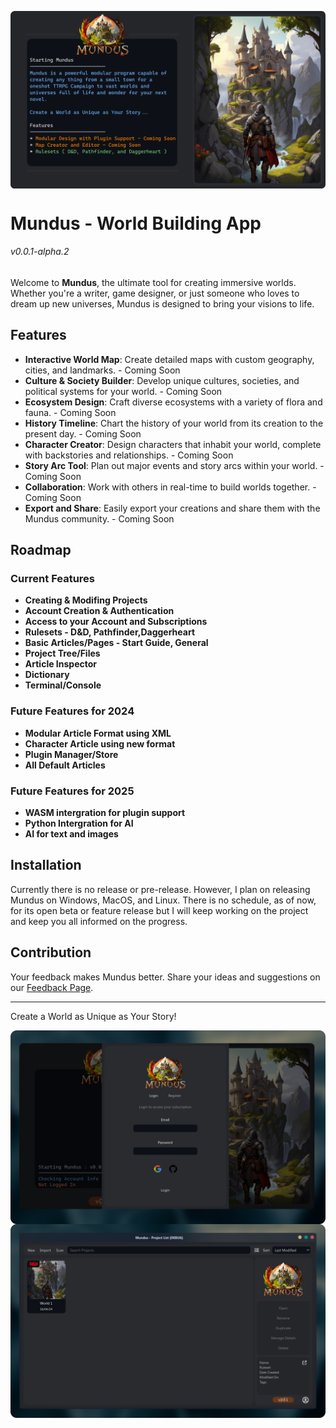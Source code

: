 <img align="center" src="https://github.com/NoahBRostant/Mundus/blob/master/Assets/Splash%20Screen/Github%20Banner.png?raw=true"></img>

# Mundus - World Building App
###### v0.0.1-alpha.2

Welcome to **Mundus**, the ultimate tool for creating immersive worlds. Whether you're a writer, game designer, or just someone who loves to dream up new universes, Mundus is designed to bring your visions to life.

## Features

- **Interactive World Map**: Create detailed maps with custom geography, cities, and landmarks. - Coming Soon
- **Culture & Society Builder**: Develop unique cultures, societies, and political systems for your world. - Coming Soon
- **Ecosystem Design**: Craft diverse ecosystems with a variety of flora and fauna. - Coming Soon
- **History Timeline**: Chart the history of your world from its creation to the present day. - Coming Soon
- **Character Creator**: Design characters that inhabit your world, complete with backstories and relationships. - Coming Soon
- **Story Arc Tool**: Plan out major events and story arcs within your world. - Coming Soon
- **Collaboration**: Work with others in real-time to build worlds together. - Coming Soon
- **Export and Share**: Easily export your creations and share them with the Mundus community. - Coming Soon

## Roadmap

### Current Features
- **Creating & Modifing Projects**
- **Account Creation & Authentication**
- **Access to your Account and Subscriptions**
- **Rulesets - D&D, Pathfinder,Daggerheart**
- **Basic Articles/Pages - Start Guide, General**
- **Project Tree/Files**
- **Article Inspector**
- **Dictionary**
- **Terminal/Console**

### Future Features for 2024
- **Modular Article Format using XML**
- **Character Article using new format**
- **Plugin Manager/Store**
- **All Default Articles**

### Future Features for 2025
- **WASM intergration for plugin support**
- **Python Intergration for AI**
- **AI for text and images**


## Installation

Currently there is no release or pre-release. However, I plan on releasing Mundus on Windows, MacOS, and Linux.
There is no schedule, as of now, for its open beta or feature release but I will keep working on the project and keep you all informed on the progress.

## Contribution

Your feedback makes Mundus better. Share your ideas and suggestions on our [Feedback Page](https://www.mundusapp.com/feedback).

---

Create a World as Unique as Your Story!

<img align="center" src="https://github.com/NoahBRostant/Mundus/blob/master/Assets/Splash%20Screen/Screenshot_1.png?raw=true"></img>
<img align="center" src="https://github.com/NoahBRostant/Mundus/blob/master/Assets/Splash%20Screen/Screenshot_2.png?raw=true"></img>
